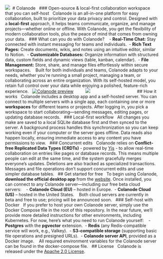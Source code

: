 [![](/colanode/colanode/raw/main/apps/desktop/assets/colanode-cover-black.png)](/colanode/colanode/blob/main/apps/desktop/assets/colanode-cover-black.png)  # Colanode  [](#colanode) ### Open-source & local-first collaboration workspace that you can self-host  [](#open-source--local-first-collaboration-workspace-that-you-can-self-host) Colanode is an all-in-one platform for easy collaboration, built to prioritize your data privacy and control. Designed with a **local-first** approach, it helps teams communicate, organize, and manage projects—whether online or offline. With Colanode, you get the flexibility of modern collaboration tools, plus the peace of mind that comes from owning your data.   ### What can you do with Colanode?  [](#what-can-you-do-with-colanode)  - **Real-Time Chat:** Stay connected with instant messaging for teams and individuals.  - **Rich Text Pages:** Create documents, wikis, and notes using an intuitive editor, similar to Notion.  - **Customizable Databases:** Organize information with structured data, custom fields and dynamic views (table, kanban, calendar).  - **File Management:** Store, share, and manage files effortlessly within secure workspaces.    Built for both individuals and teams, Colanode adapts to your needs, whether you're running a small project, managing a team, or collaborating across an entire organization. With its self-hosted model, you retain full control over your data while enjoying a polished, feature-rich experience.   [![Colanode preview](/colanode/colanode/raw/main/apps/desktop/assets/colanode-desktop-preview.gif)](/colanode/colanode/blob/main/apps/desktop/assets/colanode-desktop-preview.gif)                                                 ![](https://github.com/colanode/colanode/raw/main/apps/desktop/assets/colanode-desktop-preview.gif)                                                                                                                                                                                                                                    ## How it works  [](#how-it-works) Colanode includes a desktop app and a self-hosted server. You can connect to multiple servers with a single app, each containing one or more **workspaces** for different teams or projects. After logging in, you pick a workspace to start collaborating—sending messages, editing pages, or updating database records.   ### Local-first workflow  [](#local-first-workflow) All changes you make are saved to a local SQLite database first and then synced to the server. A background process handles this synchronization so you can keep working even if your computer or the server goes offline. Data reads also happen locally, ensuring immediate access to any content you have permissions to view.   ### Concurrent edits  [](#concurrent-edits) Colanode relies on **Conflict-free Replicated Data Types (CRDTs)** - powered by [Yjs](https://docs.yjs.dev/) - to allow real-time collaboration on entries like pages or database records. This means multiple people can edit at the same time, and the system gracefully merges everyone’s updates. Deletions are also tracked as specialized transactions. Messages and file operations don’t support concurrent edits and use simpler database tables.   ## Get started for free  [](#get-started-for-free) To begin using Colanode, **download the official desktop app** from the [website](https://colanode.com/downloads). Once installed, you can connect to any Colanode server—including our free beta cloud servers:    - **Colanode Cloud (EU)** – hosted in Europe.  - **Colanode Cloud (US)** – hosted in the United States.    Both cloud servers are currently in beta and free to use; pricing will be announced soon.   ### Self-host with Docker  [](#self-host-with-docker) If you prefer to host your own Colanode server, simply use the Docker Compose file in the root of this repository. In the near future, we’ll provide more detailed instructions for other environments, including Kubernetes. For now, here’s what you need to run Colanode yourself:    - **Postgres** with the **pgvector** extension.  - **Redis** (any Redis-compatible service will work, e.g., Valkey).  - **S3-compatible storage** (supporting basic file operations and presigned URLs).  - **Colanode server API**, provided as a Docker image.    All required environment variables for the Colanode server can be found in the docker-compose file.   ## License  [](#license) Colanode is released under the [Apache 2.0 License](/colanode/colanode/blob/main/LICENSE).